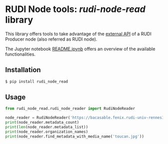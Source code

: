 # RUDI Node tools: _rudi-node-read_ library

This library offers tools to take advantage of
the [external API](https://app.swaggerhub.com/apis/OlivierMartineau/RUDI-PRODUCER) of a RUDI Producer node (also
referred as RUDI node).

The Jupyter notebook [README.ipynb](https://github.com/OlivierMartineau/rudi-node-read/blob/release/README.ipynb) offers
an overview of the available functionalities.

## Installation

```bash
$ pip install rudi_node_read
```

## Usage

```python
from rudi_node_read.rudi_node_reader import RudiNodeReader

node_reader = RudiNodeReader('https://bacasable.fenix.rudi-univ-rennes1.fr')
print(node_reader.metadata_count)
print(len(node_reader.metadata_list))
print(node_reader.organization_names)
print(node_reader.find_metadata_with_media_name('toucan.jpg'))

```
